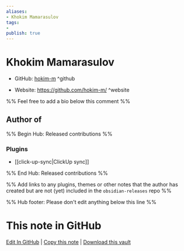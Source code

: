 ```yaml
---
aliases:
- Khokim Mamarasulov
tags:
- 
publish: true
---
```


# Khokim Mamarasulov

- GitHub: [hokim-m](https://github.com/hokim-m/) ^github
<!-- - Discord: `@` ^discord-->
- Website: <https://github.com/hokim-m/> ^website
<!-- - [[Publish sites|Publish site]]: <https://> ^publish-->

%% Feel free to add a bio below this comment %%


## Author of

%% Begin Hub: Released contributions %%
### Plugins
- [[click-up-sync|ClickUp sync]]

%% End Hub: Released contributions %%

%% Add links to any plugins, themes or other notes that the author has created but are not (yet) included in the `obsidian-releases` repo %%

<!--
### Unlisted plugins
-->

<!--
### Others
-->

<!--
## Sponsor this author
-->

<!-- - [[GitHub sponsors]]: [Sponsor @hokim-m on GitHub Sponsors](https://github.com/sponsors/hokim-m) ^github-sponsor-->
<!-- - [[Buy me a coffee]]: <https://> ^buy-me-a-coffee-->
<!-- - [[PayPal]]: <https://> ^paypal-->
<!-- - [[Patreon]]: <https://> ^patreon-->

<!--
## Follow this author
-->

<!-- - [[YouTube Channels|On YouTube]]: <https://> ^youtube-->
<!-- - Twitter: <https://> ^twitter-->
<!-- - ... -->

%% Hub footer: Please don't edit anything below this line %%

# This note in GitHub

<span class="git-footer">[Edit In GitHub](https://github.dev/obsidian-community/obsidian-hub/blob/main/01%20-%20Community/People/hokim-m.md "git-hub-edit-note") | [Copy this note](https://raw.githubusercontent.com/obsidian-community/obsidian-hub/main/01%20-%20Community/People/hokim-m.md "git-hub-copy-note") | [Download this vault](https://github.com/obsidian-community/obsidian-hub/archive/refs/heads/main.zip "git-hub-download-vault") </span>
